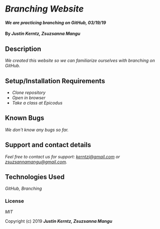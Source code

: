 # _Branching Website_

#### _We are practicing branching on GitHub, 03/19/19_

#### By _**Justin Kerntz, Zsuzsanna Mangu**_

## Description

_We created this website so we can familiarize ourselves with branching on GitHub._

## Setup/Installation Requirements

* _Clone repository_
* _Open in browser_
* _Take a class at Epicodus_

## Known Bugs

_We don't know any bugs so far._

## Support and contact details

_Feel free to contact us for support: kerntzj@gmail.com or zsuzsannamangu@gmail.com._

## Technologies Used

_GitHub, Branching_

### License

*MIT*

Copyright (c) 2019 **_Justin Kerntz, Zsuzsanna Mangu_**
